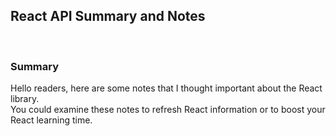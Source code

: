 ## **React API Summary and Notes**

<br />

### **Summary**

Hello readers, here are some notes that I thought important about the React library.  
You could examine these notes to refresh React information or to boost your React learning time.
